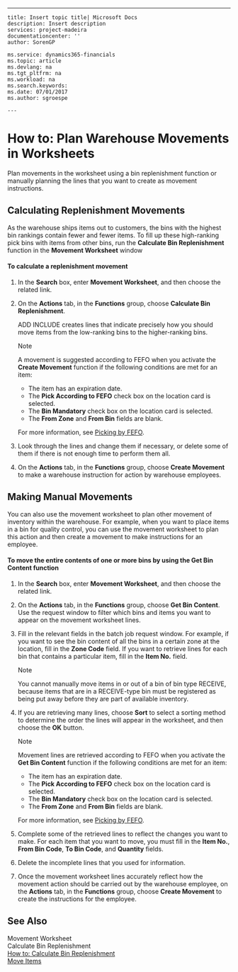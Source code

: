 ---
    title: Insert topic title| Microsoft Docs
    description: Insert description
    services: project-madeira
    documentationcenter: ''
    author: SorenGP

    ms.service: dynamics365-financials
    ms.topic: article
    ms.devlang: na
    ms.tgt_pltfrm: na
    ms.workload: na
    ms.search.keywords:
    ms.date: 07/01/2017
    ms.author: sgroespe

    ---
# How to: Plan Warehouse Movements in Worksheets
Plan movements in the worksheet using a bin replenishment function or manually planning the lines that you want to create as movement instructions.  
  
## Calculating Replenishment Movements  
 As the warehouse ships items out to customers, the bins with the highest bin rankings contain fewer and fewer items. To fill up these high-ranking pick bins with items from other bins, run the **Calculate Bin Replenishment** function in the **Movement Worksheet** window  
  
#### To calculate a replenishment movement  
  
1.  In the **Search** box, enter **Movement Worksheet**, and then choose the related link.  
  
2.  On the **Actions** tab, in the **Functions** group, choose **Calculate Bin Replenishment**.  
  
     ADD INCLUDE<!--[!INCLUDE[navnow](../../includes/navnow_md.md)]--> creates lines that indicate precisely how you should move items from the low-ranking bins to the higher-ranking bins.  
  
    > [!NOTE]  
    >  A movement is suggested according to FEFO when you activate the **Create Movement** function if the following conditions are met for an item:  
    >   
    >  -   The item has an expiration date.  
    > -   The **Pick According to FEFO** check box on the location card is selected.  
    > -   The **Bin Mandatory** check box on the location card is selected.  
    > -   The **From Zone** and **From Bin** fields are blank.  
  
     For more information, see [Picking by FEFO](../FullExperience/picking-by-fefo.md).  
  
3.  Look through the lines and change them if necessary, or delete some of them if there is not enough time to perform them all.  
  
4.  On the **Actions** tab, in the **Functions** group, choose **Create Movement** to make a warehouse instruction for action by warehouse employees.  
  
## Making Manual Movements  
 You can also use the movement worksheet to plan other movement of inventory within the warehouse. For example, when you want to place items in a bin for quality control, you can use the movement worksheet to plan this action and then create a movement to make instructions for an employee.  
  
#### To move the entire contents of one or more bins by using the Get Bin Content function  
  
1.  In the **Search** box, enter **Movement Worksheet**, and then choose the related link.  
  
2.  On the **Actions** tab, in the **Functions** group, choose **Get Bin Content**. Use the request window to filter which bins and items you want to appear on the movement worksheet lines.  
  
3.  Fill in the relevant fields in the batch job request window. For example, if you want to see the bin content of all the bins in a certain zone at the location, fill in the **Zone Code** field. If you want to retrieve lines for each bin that contains a particular item, fill in the **Item No.** field.  
  
    > [!NOTE]  
    >  You cannot manually move items in or out of a bin of bin type RECEIVE, because items that are in a RECEIVE-type bin must be registered as being put away before they are part of available inventory.  
  
4.  If you are retrieving many lines, choose **Sort** to select a sorting method to determine the order the lines will appear in the worksheet, and then choose the **OK** button.  
  
    > [!NOTE]  
    >  Movement lines are retrieved according to FEFO when you activate the **Get Bin Content** function if the following conditions are met for an item:  
    >   
    >  -   The item has an expiration date.  
    > -   The **Pick According to FEFO** check box on the location card is selected.  
    > -   The **Bin Mandatory** check box on the location card is selected.  
    > -   The **From Zone** and **From Bin** fields are blank.  
  
     For more information, see [Picking by FEFO](../FullExperience/picking-by-fefo.md).  
  
5.  Complete some of the retrieved lines to reflect the changes you want to make. For each item that you want to move, you must fill in the **Item No.**, **From Bin Code**, **To Bin Code**, and **Quantity** fields.  
  
6.  Delete the incomplete lines that you used for information.  
  
7.  Once the movement worksheet lines accurately reflect how the movement action should be carried out by the warehouse employee, on the **Actions** tab, in the **Functions** group, choose **Create Movement** to create the instructions for the employee.  
  
## See Also  
 Movement Worksheet   
 Calculate Bin Replenishment   
 [How to: Calculate Bin Replenishment](../FullExperience/how-to-calculate-bin-replenishment.md)   
 [Move Items](../FullExperience/move-items.md)